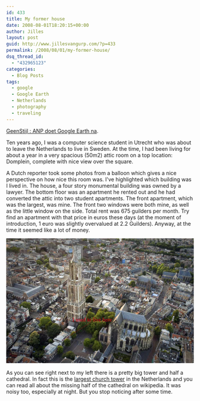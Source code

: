 ```yaml
---
id: 433
title: My former house
date: 2008-08-01T18:20:15+00:00
author: Jilles
layout: post
guid: http://www.jillesvangurp.com/?p=433
permalink: /2008/08/01/my-former-house/
dsq_thread_id:
  - "432965123"
categories:
  - Blog Posts
tags:
  - google
  - Google Earth
  - Netherlands
  - photography
  - traveling
---
```

[GeenStijl : ANP doet Google Earth na](http://www.geenstijl.nl/mt/archieven/2008/08/anp_doet_google_earth_na.html).

Ten years ago, I was a computer science student in Utrecht who was about to leave the Netherlands to live in Sweden. At the time, I had been living for about a year in a very spacious (50m2) attic room on a top location: Domplein, complete with nice view over the square.

A Dutch reporter took some photos from a balloon which gives a nice perspective on how nice this room was. I've highlighted which building was I lived in. The house, a four story monumental building was owned by a lawyer. The bottom floor was an apartment he rented out and he had converted the attic into two student apartments. The front apartment, which was the largest, was mine. The front two windows were both mine, as well as the little window on the side. Total rent was 675 guilders per month. Try find an apartment with that price in euros these days (at the moment of introduction, 1 euro was slightly overvalued at 2.2 Guilders). Anyway, at the time it seemed like a lot of money.

![](/static/photos/domplein.jpg)

As you can see right next to my left there is a pretty big tower and half a cathedral. In fact this is the [largest church tower](http://en.wikipedia.org/wiki/Dom_Tower_of_Utrecht) in the Netherlands and you can read all about the missing half of the cathedral on wikipedia. It was noisy too, especially at night. But you stop noticing after some time.